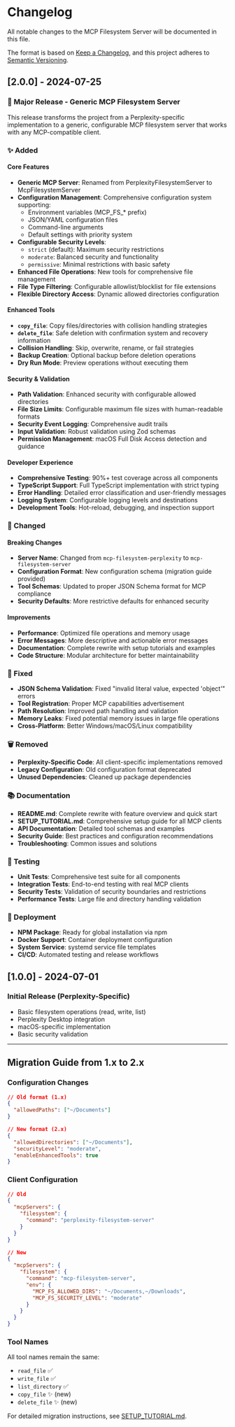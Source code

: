 # Changelog

All notable changes to the MCP Filesystem Server will be documented in this file.

The format is based on [Keep a Changelog](https://keepachangelog.com/en/1.0.0/),
and this project adheres to [Semantic Versioning](https://semver.org/spec/v2.0.0.html).

## [2.0.0] - 2024-07-25

### 🎉 Major Release - Generic MCP Filesystem Server

This release transforms the project from a Perplexity-specific implementation to a generic, configurable MCP filesystem server that works with any MCP-compatible client.

### ✨ Added

#### Core Features
- **Generic MCP Server**: Renamed from PerplexityFilesystemServer to McpFilesystemServer
- **Configuration Management**: Comprehensive configuration system supporting:
  - Environment variables (MCP_FS_* prefix)
  - JSON/YAML configuration files
  - Command-line arguments
  - Default settings with priority system
- **Configurable Security Levels**: 
  - `strict` (default): Maximum security restrictions
  - `moderate`: Balanced security and functionality  
  - `permissive`: Minimal restrictions with basic safety
- **Enhanced File Operations**: New tools for comprehensive file management
- **File Type Filtering**: Configurable allowlist/blocklist for file extensions
- **Flexible Directory Access**: Dynamic allowed directories configuration

#### Enhanced Tools
- **`copy_file`**: Copy files/directories with collision handling strategies
- **`delete_file`**: Safe deletion with confirmation system and recovery information
- **Collision Handling**: Skip, overwrite, rename, or fail strategies
- **Backup Creation**: Optional backup before deletion operations
- **Dry Run Mode**: Preview operations without executing them

#### Security & Validation
- **Path Validation**: Enhanced security with configurable allowed directories
- **File Size Limits**: Configurable maximum file sizes with human-readable formats
- **Security Event Logging**: Comprehensive audit trails
- **Input Validation**: Robust validation using Zod schemas
- **Permission Management**: macOS Full Disk Access detection and guidance

#### Developer Experience
- **Comprehensive Testing**: 90%+ test coverage across all components
- **TypeScript Support**: Full TypeScript implementation with strict typing
- **Error Handling**: Detailed error classification and user-friendly messages
- **Logging System**: Configurable logging levels and destinations
- **Development Tools**: Hot-reload, debugging, and inspection support

### 🔄 Changed

#### Breaking Changes
- **Server Name**: Changed from `mcp-filesystem-perplexity` to `mcp-filesystem-server`
- **Configuration Format**: New configuration schema (migration guide provided)
- **Tool Schemas**: Updated to proper JSON Schema format for MCP compliance
- **Security Defaults**: More restrictive defaults for enhanced security

#### Improvements
- **Performance**: Optimized file operations and memory usage
- **Error Messages**: More descriptive and actionable error messages
- **Documentation**: Complete rewrite with setup tutorials and examples
- **Code Structure**: Modular architecture for better maintainability

### 🐛 Fixed
- **JSON Schema Validation**: Fixed "invalid literal value, expected 'object'" errors
- **Tool Registration**: Proper MCP capabilities advertisement
- **Path Resolution**: Improved path handling and validation
- **Memory Leaks**: Fixed potential memory issues in large file operations
- **Cross-Platform**: Better Windows/macOS/Linux compatibility

### 🗑️ Removed
- **Perplexity-Specific Code**: All client-specific implementations removed
- **Legacy Configuration**: Old configuration format deprecated
- **Unused Dependencies**: Cleaned up package dependencies

### 📚 Documentation
- **README.md**: Complete rewrite with feature overview and quick start
- **SETUP_TUTORIAL.md**: Comprehensive setup guide for all MCP clients
- **API Documentation**: Detailed tool schemas and examples
- **Security Guide**: Best practices and configuration recommendations
- **Troubleshooting**: Common issues and solutions

### 🧪 Testing
- **Unit Tests**: Comprehensive test suite for all components
- **Integration Tests**: End-to-end testing with real MCP clients
- **Security Tests**: Validation of security boundaries and restrictions
- **Performance Tests**: Large file and directory handling validation

### 🚀 Deployment
- **NPM Package**: Ready for global installation via npm
- **Docker Support**: Container deployment configuration
- **System Service**: systemd service file templates
- **CI/CD**: Automated testing and release workflows

## [1.0.0] - 2024-07-01

### Initial Release (Perplexity-Specific)
- Basic filesystem operations (read, write, list)
- Perplexity Desktop integration
- macOS-specific implementation
- Basic security validation

---

## Migration Guide from 1.x to 2.x

### Configuration Changes
```json
// Old format (1.x)
{
  "allowedPaths": ["~/Documents"]
}

// New format (2.x)
{
  "allowedDirectories": ["~/Documents"],
  "securityLevel": "moderate",
  "enableEnhancedTools": true
}
```

### Client Configuration
```json
// Old
{
  "mcpServers": {
    "filesystem": {
      "command": "perplexity-filesystem-server"
    }
  }
}

// New
{
  "mcpServers": {
    "filesystem": {
      "command": "mcp-filesystem-server",
      "env": {
        "MCP_FS_ALLOWED_DIRS": "~/Documents,~/Downloads",
        "MCP_FS_SECURITY_LEVEL": "moderate"
      }
    }
  }
}
```

### Tool Names
All tool names remain the same:
- `read_file` ✅
- `write_file` ✅  
- `list_directory` ✅
- `copy_file` ✨ (new)
- `delete_file` ✨ (new)

For detailed migration instructions, see [SETUP_TUTORIAL.md](./SETUP_TUTORIAL.md).